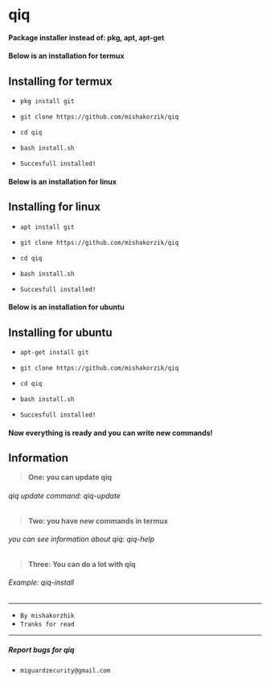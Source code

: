 # qiq
#### Package installer instead of:  pkg,  apt,  apt-get

#### Below is an installation for termux
## Installing for termux

* `pkg install git`
* `git clone https://github.com/mishakorzik/qiq`
* `cd qiq`
* `bash install.sh`

* `Succesfull installed!`

#### Below is an installation for linux
## Installing for linux

* `apt install git`
* `git clone https://github.com/mishakorzik/qiq`
* `cd qiq`
* `bash install.sh`

* `Succesfull installed!`

#### Below is an installation for ubuntu
## Installing for ubuntu

* `apt-get install git`
* `git clone https://github.com/mishakorzik/qiq`
* `cd qiq`
* `bash install.sh`

* `Succesfull installed!`

#### Now everything is ready and you can write new commands!
## Information

> **One: you can update qiq**
###### qiq update command: qiq-update

> **Two: you have new commands in termux**
###### you can see information about qiq: qiq-help

> **Three: You can do a lot with qiq**
###### Example: qiq-install

---

* `By mishakorzhik`
* `Tranks for read`

-------
##### Report bugs for qiq
* `miguardzecurity@gmail.com`


